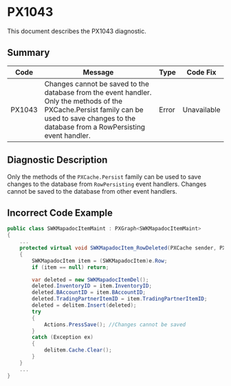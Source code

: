 # PX1043
This document describes the PX1043 diagnostic.

## Summary

| Code   | Message                                                        | Type  | Code Fix    | 
| ------ | -------------------------------------------------------------- | ----- | ----------- | 
| PX1043 | Changes cannot be saved to the database from the event handler. Only the methods of the PXCache.Persist family can be used to save changes to the database from a RowPersisting event handler. | Error | Unavailable |

## Diagnostic Description
Only the methods of the `PXCache.Persist` family can be used to save changes to the database from `RowPersisting` event handlers. Changes cannot be saved to the database from other event handlers.

## Incorrect Code Example

```C#
public class SWKMapadocItemMaint : PXGraph<SWKMapadocItemMaint>
{
    ...
    protected virtual void SWKMapadocItem_RowDeleted(PXCache sender, PXRowDeletedEventArgs e)
    {
        SWKMapadocItem item = (SWKMapadocItem)e.Row;
        if (item == null) return;

        var deleted = new SWKMapadocItemDel();
        deleted.InventoryID = item.InventoryID;
        deleted.BAccountID = item.BAccountID;
        deleted.TradingPartnerItemID = item.TradingPartnerItemID;
        deleted = delitem.Insert(deleted);
        try
        {
            Actions.PressSave(); //Changes cannot be saved
        }
        catch (Exception ex)
        {
            delitem.Cache.Clear();
        }
    }
    ...
}
```